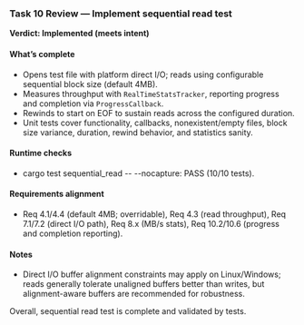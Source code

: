 ### Task 10 Review — Implement sequential read test

**Verdict: Implemented (meets intent)**

#### What’s complete
- Opens test file with platform direct I/O; reads using configurable sequential block size (default 4MB).
- Measures throughput with `RealTimeStatsTracker`, reporting progress and completion via `ProgressCallback`.
- Rewinds to start on EOF to sustain reads across the configured duration.
- Unit tests cover functionality, callbacks, nonexistent/empty files, block size variance, duration, rewind behavior, and statistics sanity.

#### Runtime checks
- cargo test sequential_read -- --nocapture: PASS (10/10 tests).

#### Requirements alignment
- Req 4.1/4.4 (default 4MB; overridable), Req 4.3 (read throughput), Req 7.1/7.2 (direct I/O path), Req 8.x (MB/s stats), Req 10.2/10.6 (progress and completion reporting).

#### Notes
- Direct I/O buffer alignment constraints may apply on Linux/Windows; reads generally tolerate unaligned buffers better than writes, but alignment-aware buffers are recommended for robustness.

Overall, sequential read test is complete and validated by tests.

